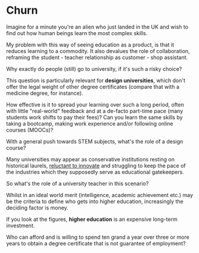 
# Churn

Imagine for a minute you're an alien who just landed in the UK and wish to find out how human beings learn the most complex skills. 


My problem with this way of seeing education as a product, is that it reduces learning to a commodity. It also devalues the role of collaboration, reframing the student - teacher relationship as customer - shop assistant.


Why exactly do people (still) go to university, if it's such a risky choice?

This question is particularly relevant for **design universities**, which don't offer the legal weight of other degree certificates (compare that with a medicine degree, for instance). 

How effective is it to spread your learning over such a long period, often with little "real-world" feedback and at a de-facto part-time pace (many students work shifts to pay their fees)? Can you learn the same skills by taking a bootcamp, making work experience and/or following online courses (MOOCs)? 


With a general push towards STEM subjects, what's the role of a design course?


Many universities may appear as conservative institutions resting on historical laurels, [reluctant to innovate](http://www.nesta.org.uk/sites/default/files/why_universities_dont_just_need_more_innovation_0.pdf) and struggling to keep the pace of the industries which they supposedly serve as educational gatekeepers. 


So what's the role of a university teacher in this scenario?


Whilst in an ideal world merit (intelligence, academic achievement etc.) may be the criteria to define who gets into higher education, increasingly the deciding factor is money. 









If you look at the figures, **higher education** is an expensive long-term investment. 

Who can afford and is willing to spend ten grand a year over three or more years to obtain a degree certificate that is not guarantee of employment?


